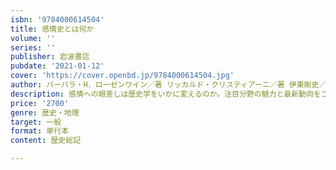 ```yaml
---
isbn: '9784000614504'
title: 感情史とは何か
volume: ''
series: ''
publisher: 岩波書店
pubdate: '2021-01-12'
cover: 'https://cover.openbd.jp/9784000614504.jpg'
author: バーバラ・H．ローゼンワイン／著 リッカルド・クリスティアーニ／著 伊東剛史／翻訳 ほか
description: 感情への眼差しは歴史学をいかに変えるのか。注目分野の魅力と最新動向をコンパクトに紹介。
price: '2700'
genre: 歴史・地理
target: 一般
format: 単行本
content: 歴史総記

---
```

